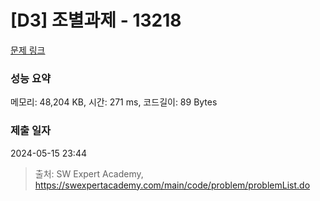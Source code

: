 # [D3] 조별과제 - 13218 

[문제 링크](https://swexpertacademy.com/main/code/problem/problemDetail.do?contestProbId=AXzjvCCq-PwDFASs) 

### 성능 요약

메모리: 48,204 KB, 시간: 271 ms, 코드길이: 89 Bytes

### 제출 일자

2024-05-15 23:44



> 출처: SW Expert Academy, https://swexpertacademy.com/main/code/problem/problemList.do